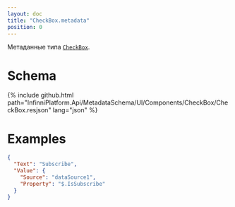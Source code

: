 ```yaml
---
layout: doc
title: "CheckBox.metadata"
position: 0
---
```


Метаданные типа [`CheckBox`](../).

# Schema

{% include github.html path="InfinniPlatform.Api/MetadataSchema/UI/Components/CheckBox/CheckBox.resjson" lang="json" %}

# Examples

```json
{
  "Text": "Subscribe",
  "Value": {
    "Source": "dataSource1",
    "Property": "$.IsSubscribe"
  }
}
```
